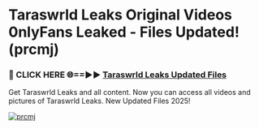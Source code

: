 # Taraswrld Leaks Original Videos 0nlyFans Leaked - Files Updated! (prcmj)

<h3>🔴 CLICK HERE 🌐==►► <a href="https://tinyurl.com/2m67pmp6" rel="nofollow">Taraswrld Leaks Updated Files</a></h3>

Get Taraswrld Leaks and all content. Now you can access all videos and pictures of Taraswrld Leaks. New Updated Files 2025!

[![prcmj](https://i.imgur.com/H4QAA4z.gif)](https://tinyurl.com/2m67pmp6)